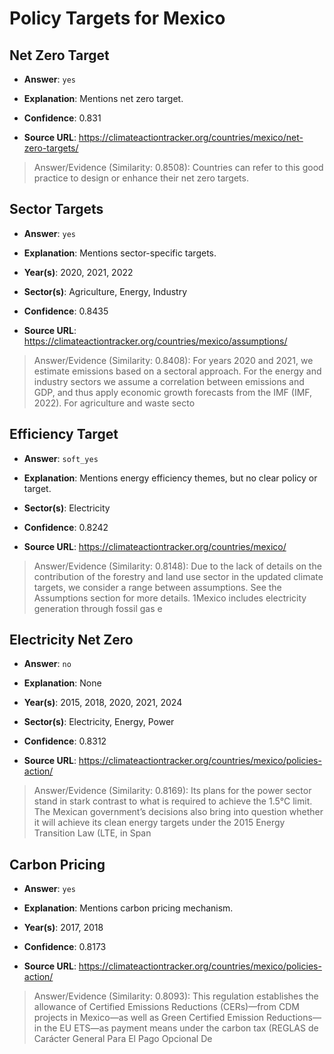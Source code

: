 # Policy Targets for Mexico


## Net Zero Target

- **Answer**: `yes`

- **Explanation**: Mentions net zero target.

- **Confidence**: 0.831

- **Source URL**: https://climateactiontracker.org/countries/mexico/net-zero-targets/

> Answer/Evidence (Similarity: 0.8508): Countries can refer to this good practice to design or enhance their net zero targets.


## Sector Targets

- **Answer**: `yes`

- **Explanation**: Mentions sector-specific targets.

- **Year(s)**: 2020, 2021, 2022

- **Sector(s)**: Agriculture, Energy, Industry

- **Confidence**: 0.8435

- **Source URL**: https://climateactiontracker.org/countries/mexico/assumptions/

> Answer/Evidence (Similarity: 0.8408): For years 2020 and 2021, we estimate emissions based on a sectoral approach. For the energy and industry sectors we assume a correlation between emissions and GDP, and thus apply economic growth forecasts from the IMF (IMF, 2022). For agriculture and waste secto


## Efficiency Target

- **Answer**: `soft_yes`

- **Explanation**: Mentions energy efficiency themes, but no clear policy or target.

- **Sector(s)**: Electricity

- **Confidence**: 0.8242

- **Source URL**: https://climateactiontracker.org/countries/mexico/

> Answer/Evidence (Similarity: 0.8148): Due to the lack of details on the contribution of the forestry and land use sector in the updated climate targets, we consider a range between assumptions. See the Assumptions section for more details. 1Mexico includes electricity generation through fossil gas e


## Electricity Net Zero

- **Answer**: `no`

- **Explanation**: None

- **Year(s)**: 2015, 2018, 2020, 2021, 2024

- **Sector(s)**: Electricity, Energy, Power

- **Confidence**: 0.8312

- **Source URL**: https://climateactiontracker.org/countries/mexico/policies-action/

> Answer/Evidence (Similarity: 0.8169): Its plans for the power sector stand in stark contrast to what is required to achieve the 1.5°C limit. The Mexican government’s decisions also bring into question whether it will achieve its clean energy targets under the 2015 Energy Transition Law (LTE, in Span


## Carbon Pricing

- **Answer**: `yes`

- **Explanation**: Mentions carbon pricing mechanism.

- **Year(s)**: 2017, 2018

- **Confidence**: 0.8173

- **Source URL**: https://climateactiontracker.org/countries/mexico/policies-action/

> Answer/Evidence (Similarity: 0.8093): This regulation establishes the allowance of Certified Emissions Reductions (CERs)—from CDM projects in Mexico—as well as Green Certified Emission Reductions—in the EU ETS—as payment means under the carbon tax (REGLAS de Carácter General Para El Pago Opcional De
